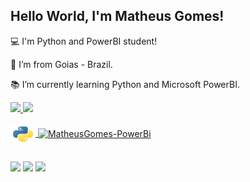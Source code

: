 ## Hello World, I'm Matheus Gomes!
 

:computer: I'm Python and PowerBI student!

:house_with_garden: I’m from Goias - Brazil.

:books: I’m currently learning Python and Microsoft PowerBI.


 <div>
  <a href="https://github.com/devmatheusgomes">
  <img height="180em" src="https://github-readme-stats.vercel.app/api?username=devmatheusgomes&show_icons=true&include_all_commits=true&count_private=true&theme=dark"/>
  <img height="180em" src="https://github-readme-stats.vercel.app/api/top-langs/?username=devmatheusgomes&layout=compact&langs_count=7&theme=dark"/>
</div>
 
<div style="display: inline_block"><br>
  <img align="center" alt="MatheusGomes-python" height="30" width="40" src="https://raw.githubusercontent.com/devicons/devicon/master/icons/python/python-original.svg">
  <img align="center" alt="MatheusGomes-PowerBi" height="30" width="40" src="https://raw.githubusercontent.com/microsoft/PowerBI-Icons/main/SVG/Desktop.svg">
</div>

##

<div> 
  <a href="https://instagram.com/imatheusgomes" target="_blank"><img src="https://img.shields.io/badge/-Instagram-%23E4405F?style=for-the-badge&logo=instagram&logoColor=white" target="_blank"></a>
  <a href = "mailto:matheusg@me.com"><img src="https://img.shields.io/badge/-Gmail-%23333?style=for-the-badge&logo=gmail&logoColor=white" target="_blank"></a>
  <a href="https://www.linkedin.com/in/matheusgomesl" target="_blank"><img src="https://img.shields.io/badge/-LinkedIn-%230077B5?style=for-the-badge&logo=linkedin&logoColor=white" target="_blank"></a> 
</div>
